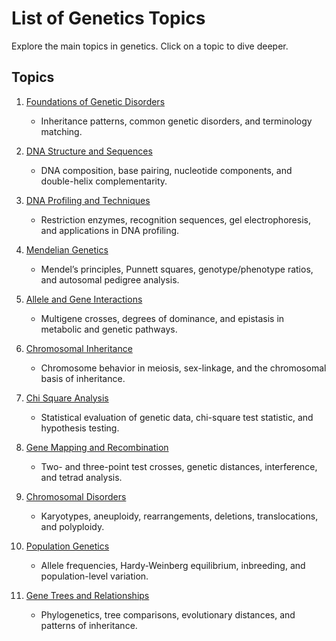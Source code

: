 # List of Genetics Topics

Explore the main topics in genetics. Click on a topic to dive deeper.

## Topics

1. [Foundations of Genetic Disorders](topic01/index.md)
    - Inheritance patterns, common genetic disorders, and terminology matching.

2. [DNA Structure and Sequences](topic02/index.md)
    - DNA composition, base pairing, nucleotide components, and double-helix complementarity.

3. [DNA Profiling and Techniques](topic03/index.md)
    - Restriction enzymes, recognition sequences, gel electrophoresis, and applications in DNA profiling.

4. [Mendelian Genetics](topic04/index.md)
    - Mendel’s principles, Punnett squares, genotype/phenotype ratios, and autosomal pedigree analysis.

5. [Allele and Gene Interactions](topic05/index.md)
    - Multigene crosses, degrees of dominance, and epistasis in metabolic and genetic pathways.

6. [Chromosomal Inheritance](topic06/index.md)
    - Chromosome behavior in meiosis, sex-linkage, and the chromosomal basis of inheritance.

7. [Chi Square Analysis](topic07/index.md)
    - Statistical evaluation of genetic data, chi-square test statistic, and hypothesis testing.

8. [Gene Mapping and Recombination](topic08/index.md)
    - Two- and three-point test crosses, genetic distances, interference, and tetrad analysis.

9. [Chromosomal Disorders](topic09/index.md)
    - Karyotypes, aneuploidy, rearrangements, deletions, translocations, and polyploidy.

10. [Population Genetics](topic10/index.md)
    - Allele frequencies, Hardy-Weinberg equilibrium, inbreeding, and population-level variation.

11. [Gene Trees and Relationships](topic11/index.md)
    - Phylogenetics, tree comparisons, evolutionary distances, and patterns of inheritance.
